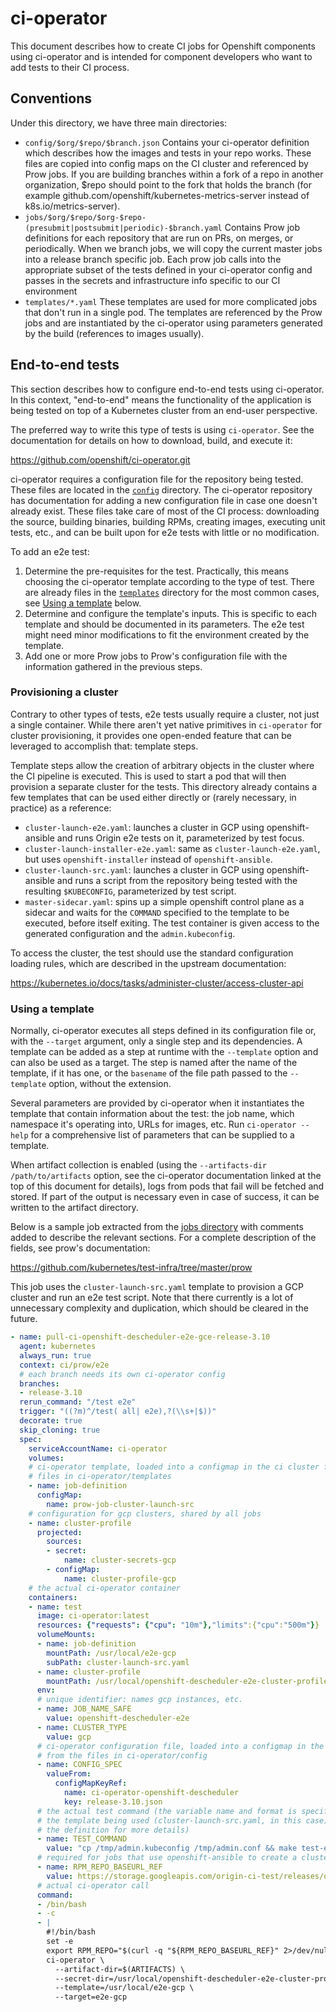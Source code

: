 ci-operator
===========

This document describes how to create CI jobs for Openshift components using
ci-operator and is intended for component developers who want to add tests to
their CI process.

Conventions
-----------

Under this directory, we have three main directories:

*  `config/$org/$repo/$branch.json`
   Contains your ci-operator definition which describes how the images and tests
   in your repo works. These files are copied into config maps on the CI cluster
   and referenced by Prow jobs. If you are building branches within a fork of a
   repo in another organization, $repo should point to the fork that holds the
   branch (for example github.com/openshift/kubernetes-metrics-server instead of
   k8s.io/metrics-server).
*  `jobs/$org/$repo/$org-$repo-(presubmit|postsubmit|periodic)-$branch.yaml`
   Contains Prow job definitions for each repository that are run on PRs, on merges,
   or periodically. When we branch jobs, we will copy the current master jobs into
   a release branch specific job. Each prow job calls into the appropriate subset
   of the tests defined in your ci-operator config and passes in the secrets and
   infrastructure info specific to our CI environment
*  `templates/*.yaml`
   These templates are used for more complicated jobs that don't run in a single
   pod. The templates are referenced by the Prow jobs and are instantiated by
   the ci-operator using parameters generated by the build (references to images
   usually).

End-to-end tests
----------------

This section describes how to configure end-to-end tests using ci-operator.  In
this context, "end-to-end" means the functionality of the application is being
tested on top of a Kubernetes cluster from an end-user perspective.

The preferred way to write this type of tests is using `ci-operator`.  See the
documentation for details on how to download, build, and execute it:

https://github.com/openshift/ci-operator.git

ci-operator requires a configuration file for the repository being tested.
These files are located in the [`config`](config/) directory.  The ci-operator
repository has documentation for adding a new configuration file in case one
doesn't already exist.  These files take care of most of the CI process:
downloading the source, building binaries, building RPMs, creating images,
executing unit tests, etc., and can be built upon for e2e tests with little or
no modification.

To add an e2e test:

1. Determine the pre-requisites for the test.  Practically, this means choosing
   the ci-operator template according to the type of test.  There are already
   files in the [`templates`](templates/) directory for the most common cases,
   see [Using a template](#using-a-template) below.
2. Determine and configure the template's inputs.  This is specific to each
   template and should be documented in its parameters.  The e2e test might
   need minor modifications to fit the environment created by the template.
3. Add one or more Prow jobs to Prow's configuration file with the information
   gathered in the previous steps.


### Provisioning a cluster

Contrary to other types of tests, e2e tests usually require a cluster, not just
a single container.  While there aren't yet native primitives in `ci-operator`
for cluster provisioning, it provides one open-ended feature that can be
leveraged to accomplish that: template steps.

Template steps allow the creation of arbitrary objects in the cluster where the
CI pipeline is executed.  This is used to start a pod that will then provision
a separate cluster for the tests.  This directory already contains a few
templates that can be used either directly or (rarely necessary, in practice)
as a reference:

- `cluster-launch-e2e.yaml`: launches a cluster in GCP using openshift-ansible
  and runs Origin e2e tests on it, parameterized by test focus.
- `cluster-launch-installer-e2e.yaml`: same as `cluster-launch-e2e.yaml`, but
  uses `openshift-installer` instead of `openshift-ansible`.
- `cluster-launch-src.yaml`: launches a cluster in GCP using openshift-ansible
  and runs a script from the repository being tested with the resulting
  `$KUBECONFIG`, parameterized by test script.
- `master-sidecar.yaml`: spins up a simple openshift control plane as a sidecar
  and waits for the `COMMAND` specified to the template to be executed, before
  itself exiting. The test container is given access to the generated
  configuration and the `admin.kubeconfig`.

To access the cluster, the test should use the standard configuration loading
rules, which are described in the upstream documentation:

https://kubernetes.io/docs/tasks/administer-cluster/access-cluster-api


### Using a template

Normally, ci-operator executes all steps defined in its configuration file or,
with the `--target` argument, only a single step and its dependencies.  A
template can be added as a step at runtime with the `--template` option and can
also be used as a target.  The step is named after the name of the template, if
it has one, or the `basename` of the file path passed to the `--template`
option, without the extension.

Several parameters are provided by ci-operator when it instantiates the
template that contain information about the test: the job name, which namespace
it's operating into, URLs for images, etc.  Run `ci-operator --help` for a
comprehensive list of parameters that can be supplied to a template.

When artifact collection is enabled (using the `--artifacts-dir
/path/to/artifacts` option, see the ci-operator documentation linked at the top
of this document for details), logs from pods that fail will be fetched and
stored.  If part of the output is necessary even in case of success, it can be
written to the artifact directory.

Below is a sample job extracted from the
[jobs directory](jobs/openshift/descheduler/) with comments added to describe
the relevant sections.  For a complete description of the fields, see prow's
documentation:

https://github.com/kubernetes/test-infra/tree/master/prow

This job uses the `cluster-launch-src.yaml` template to provision a GCP cluster
and run an e2e test script.  Note that there currently is a lot of unnecessary
complexity and duplication, which should be cleared in the future.


```yaml
- name: pull-ci-openshift-descheduler-e2e-gce-release-3.10
  agent: kubernetes
  always_run: true
  context: ci/prow/e2e
  # each branch needs its own ci-operator config
  branches:
  - release-3.10
  rerun_command: "/test e2e"
  trigger: "((?m)^/test( all| e2e),?(\\s+|$))"
  decorate: true
  skip_cloning: true
  spec:
    serviceAccountName: ci-operator
    volumes:
    # ci-operator template, loaded into a configmap in the ci cluster from the
    # files in ci-operator/templates
    - name: job-definition
      configMap:
        name: prow-job-cluster-launch-src
    # configuration for gcp clusters, shared by all jobs
    - name: cluster-profile
      projected:
        sources:
        - secret:
            name: cluster-secrets-gcp
        - configMap:
            name: cluster-profile-gcp
    # the actual ci-operator container
    containers:
    - name: test
      image: ci-operator:latest
      resources: {"requests": {"cpu": "10m"},"limits":{"cpu":"500m"}}
      volumeMounts:
      - name: job-definition
        mountPath: /usr/local/e2e-gcp
        subPath: cluster-launch-src.yaml
      - name: cluster-profile
        mountPath: /usr/local/openshift-descheduler-e2e-cluster-profile
      env:
      # unique identifier: names gcp instances, etc.
      - name: JOB_NAME_SAFE
        value: openshift-descheduler-e2e
      - name: CLUSTER_TYPE
        value: gcp
      # ci-operator configuration file, loaded into a configmap in the cluster
      # from the files in ci-operator/config
      - name: CONFIG_SPEC
        valueFrom:
          configMapKeyRef:
            name: ci-operator-openshift-descheduler
            key: release-3.10.json
      # the actual test command (the variable name and format is specific to
      # the template being used (cluster-launch-src.yaml, in this case), see
      # the definition for more details)
      - name: TEST_COMMAND
        value: "cp /tmp/admin.kubeconfig /tmp/admin.conf && make test-e2e"
      # required for jobs that use openshift-ansible to create a cluster
      - name: RPM_REPO_BASEURL_REF
        value: https://storage.googleapis.com/origin-ci-test/releases/openshift/origin/release-3.10/.latest-rpms
      # actual ci-operator call
      command:
      - /bin/bash
      - -c
      - |
        #!/bin/bash
        set -e
        export RPM_REPO="$(curl -q "${RPM_REPO_BASEURL_REF}" 2>/dev/null)"
        ci-operator \
          --artifact-dir=$(ARTIFACTS) \
          --secret-dir=/usr/local/openshift-descheduler-e2e-cluster-profile \
          --template=/usr/local/e2e-gcp \
          --target=e2e-gcp
```
